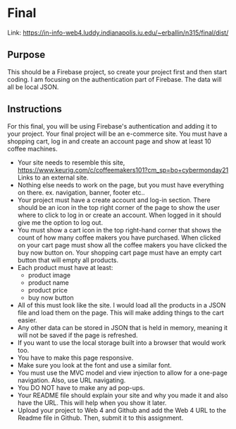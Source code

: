 # Final

Link: https://in-info-web4.luddy.indianapolis.iu.edu/~erballin/n315/final/dist/

## Purpose

This should be a Firebase project, so create your project first and then start coding. I am focusing on the authentication part of Firebase. The data will all be local JSON.

## Instructions

For this final, you will be using Firebase's authentication and adding it to your project. Your final project will be an e-commerce site. You must have a shopping cart, log in and create an account page and show at least 10 coffee machines.

- Your site needs to resemble this site, https://www.keurig.com/c/coffeemakers101?cm_sp=bo+cybermonday21 Links to an external site.
- Nothing else needs to work on the page, but you must have everything on there. ex. navigation, banner, footer etc..
- Your project must have a create account and log-in section. There should be an icon in the top right corner of the page to show the user where to click to log in or create an account. When logged in it should give me the option to log out.
- You must show a cart icon in the top right-hand corner that shows the count of how many coffee makers you have purchased. When clicked on your cart page must show all the coffee makers you have clicked the buy now button on. Your shopping cart page must have an empty cart button that will empty all products.
- Each product must have at least:
  - product image
  - product name
  - product price
  - buy now button
- All of this must look like the site. I would load all the products in a JSON file and load them on the page. This will make adding things to the cart easier.
- Any other data can be stored in JSON that is held in memory, meaning it will not be saved if the page is refreshed.
- If you want to use the local storage built into a browser that would work too.
- You have to make this page responsive.
- Make sure you look at the font and use a similar font.
- You must use the MVC model and view injection to allow for a one-page navigation. Also, use URL navigating.
- You DO NOT have to make any ad pop-ups.
- Your README file should explain your site and why you made it and also have the URL. This will help when you show it later.
- Upload your project to Web 4 and Github and add the Web 4 URL to the Readme file in Github. Then, submit it to this assignment.
